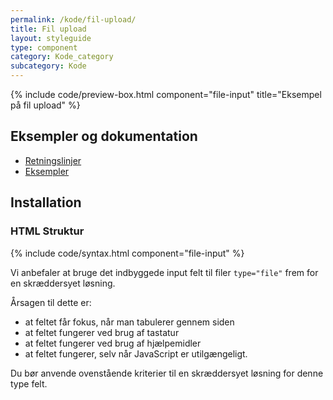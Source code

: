 ```yaml
---
permalink: /kode/fil-upload/
title: Fil upload
layout: styleguide
type: component
category: Kode_category
subcategory: Kode
---
```


{% include code/preview-box.html component="file-input" title="Eksempel på fil upload" %}

## Eksempler og dokumentation
<ul class="nobullet-list">
    <li><a href="/komponenter/faneblad/#retningslinjer">Retningslinjer</a></li>
    <li><a href="/komponenter/faneblad/">Eksempler</a></li>
</ul>

## Installation

### HTML Struktur

{% include code/syntax.html component="file-input" %}

Vi anbefaler at bruge det indbyggede input felt til filer `type="file"` frem for en skræddersyet løsning.

Årsagen til dette er:

- at feltet får fokus, når man tabulerer gennem siden
- at feltet fungerer ved brug af tastatur
- at feltet fungerer ved brug af hjælpemidler
- at feltet fungerer, selv når JavaScript er utilgængeligt.

Du bør anvende ovenstående kriterier til en skræddersyet løsning for denne type felt.
